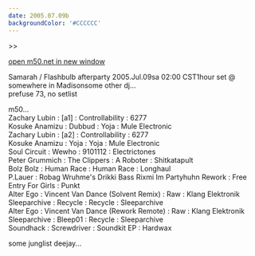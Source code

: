 ```yaml
---
date: 2005.07.09b
backgroundColor: '#CCCCCC'
---
```


\>>

[open m50.net in new window](http://m50.net/)


Samarah / Flashbulb afterparty 2005.Jul.09sa 02:00 CST1hour set @ somewhere in Madisonsome other dj...  
prefuse 73, no setlist  

m50...  
Zachary Lubin : \[a1\] : Controllability : 6277  
Kosuke Anamizu : Dubbud : Yoja : Mule Electronic  
Zachary Lubin : \[a2\] : Controllability : 6277  
Kosuke Anamizu : Yoja : Yoja : Mule Electronic  
Soul Circuit : Wewho : 9101112 : Electrictones  
Peter Grummich : The Clippers : A Roboter : Shitkatapult  
Bolz Bolz : Human Race : Human Race : Longhaul  
P.Lauer : Robag Wruhme's Drikki Bass Rixmi Im Partyhuhn Rework : Free Entry For Girls : Punkt  
Alter Ego : Vincent Van Dance (Solvent Remix) : Raw : Klang Elektronik  
Sleeparchive : Recycle : Recycle : Sleeparchive  
Alter Ego : Vincent Van Dance (Rework Remote) : Raw : Klang Elektronik  
Sleeparchive : Bleep01 : Recycle : Sleeparchive  
Soundhack : Screwdriver : Soundkit EP : Hardwax  

some junglist deejay...